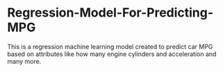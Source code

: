 # Regression-Model-For-Predicting-MPG
This is a regression machine learning model created to predict car MPG based on attributes like how many engine cylinders and acceleration and many more.
